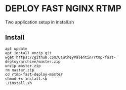 # DEPLOY FAST NGINX RTMP
Two application setup in install.sh

## Install
```
apt update
apt install unzip git
wget https://github.com/GautheyValentin/rtmp-fast-deploy/archive/master.zip
unzip master.zip
rm master.zip
cd rtmp-fast-deploy-master
chmod +x install.sh
./install.sh
```
